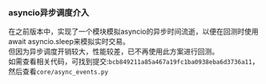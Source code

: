 ### asyncio异步调度介入
在之前版本中，实现了一个模块模拟asyncio的异步时间流逝，以便在回测时使用await asyncio.sleep来模拟实时交易。  
但因为异步调度开销较大，性能较差，已不再使用此方案进行回测。  
如需查看相关代码，可找到提交:`bcb849211a85a467a19fc1ba0938eba6d3736a11`，然后查看`core/async_events.py`

